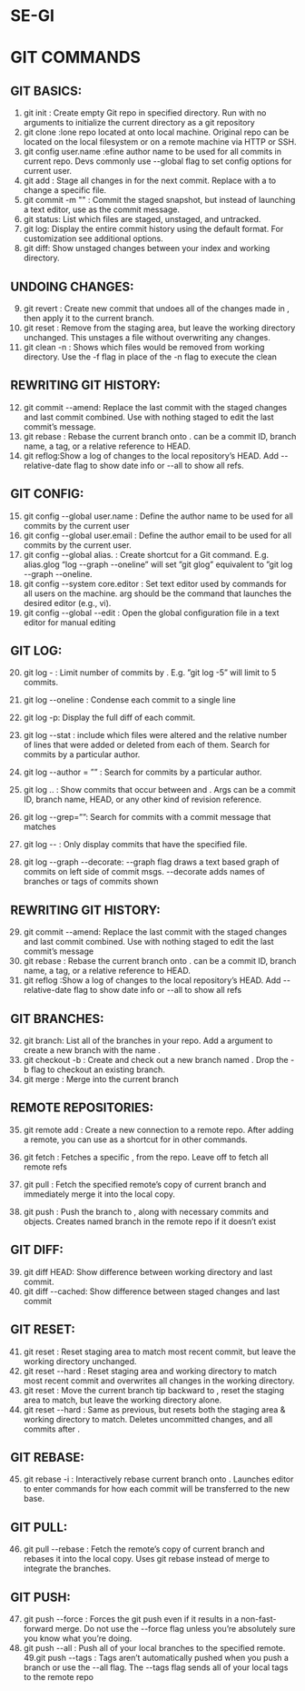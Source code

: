 # SE-GI


GIT COMMANDS
===============

GIT BASICS:
------------

1. git init <directory>: Create empty Git repo in specified directory.
	Run with no arguments to initialize the current directory as a git repository
2. git clone <repo> :lone repo located at <repo> onto local machine. Original repo can be 
	located on the local filesystem or on a remote machine via HTTP or SSH.
3. git config user.name <name> :efine author name to be used for all commits in current repo. Devs 
	commonly use --global flag to set config options for current user.
4. git add <directory>: Stage all changes in <directory> for the next commit. 
	Replace <directory> with a <file> to change a specific file.
5. git commit -m "<message>" : Commit the staged snapshot, but instead of launching 
	a text editor, use <message> as the commit message.
6. git status: List which files are staged, unstaged, and untracked.
7. git log: Display the entire commit history using the default format. 
	For customization see additional options.
8. git diff: Show unstaged changes between your index and 
	working directory.

UNDOING CHANGES:
---------------

9. git revert <commit>: Create new commit that undoes all of the changes made in 
	<commit>, then apply it to the current branch.
10. git reset <file> : Remove <file> from the staging area, but leave the working directory 
	unchanged. This unstages a file without overwriting any changes.
11. git clean -n : Shows which files would be removed from working directory.
	Use the -f flag in place of the -n flag to execute the clean

REWRITING GIT HISTORY:
------------------------

12. git commit --amend: Replace the last commit with the staged changes and last commit 
	combined. Use with nothing staged to edit the last commit’s message.
13. git rebase <base> : Rebase the current branch onto <base>. <base> can be a commit ID, 
	branch name, a tag, or a relative reference to HEAD.
14. git reflog:Show a log of changes to the local repository’s HEAD.
	Add --relative-date flag to show date info or --all to show all refs.
	
GIT CONFIG:
-------------
    
15. git config --global user.name <name> : Define the author name to be used for all commits by the current user
16. git config --global user.email <email>: Define the author email to be used for all commits by the current user.
17. git config --global alias. <alias-name> <git-command> : Create shortcut for a Git command. E.g. alias.glog “log --graph
	--oneline” will set ”git glog” equivalent to ”git log --graph --oneline.
18. git config --system core.editor <editor>: Set text editor used by commands for all users on the machine. <editor>
	arg should be the command that launches the desired editor (e.g., vi).
19. git config --global --edit : Open the global configuration file in a text editor for manual editing

GIT LOG:
----------
    
20. git log -<limit> : Limit number of commits by <limit>. E.g. ”git log -5” will limit to 5 commits.
21. git log --oneline : Condense each commit to a single line
22. git log -p: Display the full diff of each commit.
23. git log --stat : include which files were altered and the relative number of 
	lines that were added or deleted from each of them.
	Search for commits by a particular author.

24. git log --author = ”<pattern>” : Search for commits by a particular author.
25. git log <since>..<until> : Show commits that occur between <since> and <until>. Args can be a 
	commit ID, branch name, HEAD, or any other kind of revision reference.
26. git log --grep=”<pattern>”: Search for commits with a commit message that matches <pattern>

27. git log -- <file> : Only display commits that have the specified file.
28. git log --graph --decorate: --graph flag draws a text based graph of commits on left side of commit 
	msgs. --decorate adds names of branches or tags of commits shown

REWRITING GIT HISTORY:
-----------------------
    
29. git commit --amend: Replace the last commit with the staged changes and last commit 
	combined. Use with nothing staged to edit the last commit’s message
30. git rebase <base> : Rebase the current branch onto <base>. <base> can be a commit ID, 
	branch name, a tag, or a relative reference to HEAD.
31. git reflog :Show a log of changes to the local repository’s HEAD.
	Add --relative-date flag to show date info or --all to show all refs
	
GIT BRANCHES:
--------------
    
32. git branch: List all of the branches in your repo. Add a <branch> argument to 
	create a new branch with the name <branch>.
33. git checkout -b <branch> : Create and check out a new branch named <branch>.
	Drop the -b flag to checkout an existing branch.
34. git merge <branch> : Merge <branch> into the current branch

REMOTE REPOSITORIES: 
-------------------
    
35. git remote add <name> <url>: Create a new connection to a remote repo. After adding a remote, 
	you can use <name> as a shortcut for <url> in other commands.
36. git fetch <remote> <branch> : Fetches a specific <branch>, from the repo. Leave off <branch> to fetch all remote refs

37. git pull <remote> : Fetch the specified remote’s copy of current branch and 
	immediately merge it into the local copy.
38. git push <remote> <branch> : Push the branch to <remote>, along with necessary commits and 
	objects. Creates named branch in the remote repo if it doesn’t exist

GIT DIFF: 
----------
39. git diff HEAD: Show difference between working directory and last commit.
40. git diff --cached: Show difference between staged changes and last commit

GIT RESET:
-----------
41. git reset : Reset staging area to match most recent commit, but leave the working directory unchanged.
42. git reset --hard : Reset staging area and working directory to match most recent commit and 
	overwrites all changes in the working directory.
43. git reset <commit> : Move the current branch tip backward to <commit>, 
	reset the staging area to match, but leave the working directory alone.
44. git reset --hard <commit> : Same as previous, but resets both the staging area & working directory to 
	match. Deletes uncommitted changes, and all commits after <commit>.


GIT REBASE:
-----------

45. git rebase -i <base> : Interactively rebase current branch onto <base>. Launches editor to enter 
	commands for how each commit will be transferred to the new base.


GIT PULL:
----------

46. git pull --rebase <remote> : Fetch the remote’s copy of current branch and rebases it into the local copy.
	Uses git rebase instead of merge to integrate the branches.


GIT PUSH:
-----------

47. git push <remote> --force : Forces the git push even if it results in a non-fast-forward merge. Do not use 
	the --force flag unless you’re absolutely sure you know what you’re doing.
48. git push <remote> --all : Push all of your local branches to the specified remote.
49.git push <remote> --tags : Tags aren’t automatically pushed when you push a branch or use the
	--all flag. The --tags flag sends all of your local tags to the remote repo
